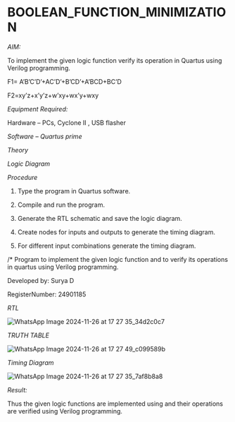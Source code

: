 # BOOLEAN_FUNCTION_MINIMIZATION

*AIM:*

To implement the given logic function verify its operation in Quartus using Verilog programming.

F1= A’B’C’D’+AC’D’+B’CD’+A’BCD+BC’D 

F2=xy’z+x’y’z+w’xy+wx’y+wxy

*Equipment Required:*

Hardware – PCs, Cyclone II , USB flasher

*Software – Quartus prime*

*Theory*

*Logic Diagram*

*Procedure*

1.	Type the program in Quartus software.

2.	Compile and run the program.

3.	Generate the RTL schematic and save the logic diagram.

4.	Create nodes for inputs and outputs to generate the timing diagram.

5.	For different input combinations generate the timing diagram.


/* Program to implement the given logic function and to verify its operations in quartus using Verilog programming. 

Developed by: Surya D

RegisterNumber: 24901185


*RTL*


![WhatsApp Image 2024-11-26 at 17 27 35_34d2c0c7](https://github.com/user-attachments/assets/7c91ac2a-6db6-41c3-b325-f1238118e236)


*TRUTH TABLE*


![WhatsApp Image 2024-11-26 at 17 27 49_c099589b](https://github.com/user-attachments/assets/51e13739-83e7-4b7a-b75e-e39300c9687d)


*Timing Diagram*


![WhatsApp Image 2024-11-26 at 17 27 35_7af8b8a8](https://github.com/user-attachments/assets/297abad1-642c-4ac1-a032-4015f3b13522)


*Result:*

Thus the given logic functions are implemented using and their operations are verified using Verilog programming.
